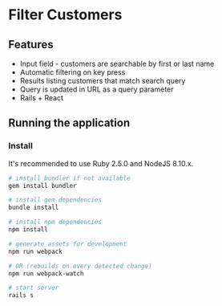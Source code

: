 # Filter Customers

## Features
- Input field - customers are searchable by first or last name
- Automatic filtering on key press
- Results listing customers that match search query
- Query is updated in URL as a query parameter
- Rails + React

## Running the application

### Install

It's recommended to use Ruby 2.5.0 and NodeJS 8.10.x.

```sh
# install bundler if not available
gem install bundler

# install gem dependencies
bundle install

# install npm dependencies
npm install

# generate assets for development
npm run webpack

# OR (rebuilds on every detected change)
npm run webpack-watch

# start server
rails s
```
